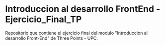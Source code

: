 # Introduccion al desarrollo FrontEnd - Ejercicio_Final_TP
Repositorio que contiene el ejercicio final del modulo "Introduccion al desarrollo Front-End" de Three Points - UPC.
